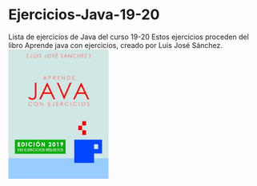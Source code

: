 # Ejercicios-Java-19-20
Lista de ejercicios de Java del curso 19-20
Estos ejercicios proceden del libro Aprende java con ejercicios, creado por Luis José Sánchez.
![Portada](https://github.com/torrespedrob/Ejercicios-Java-19-20/blob/master/title_page.png)
